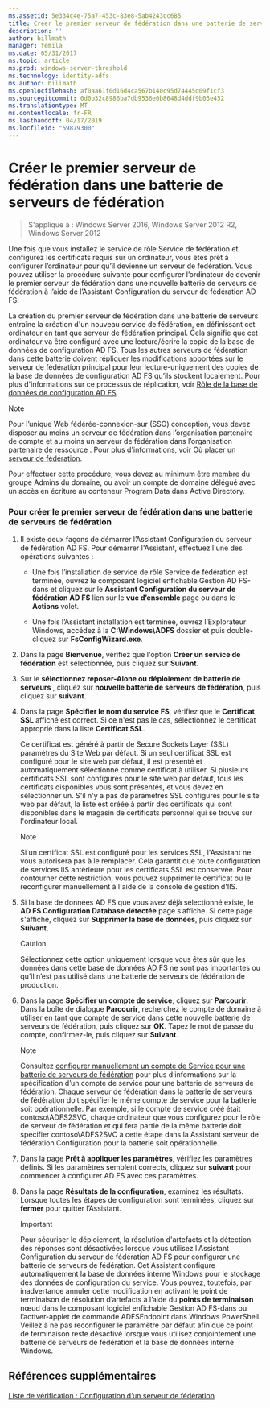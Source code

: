 ```yaml
---
ms.assetid: 5e334c4e-75a7-453c-83e8-5ab4243cc685
title: Créer le premier serveur de fédération dans une batterie de serveurs de fédération
description: ''
author: billmath
manager: femila
ms.date: 05/31/2017
ms.topic: article
ms.prod: windows-server-threshold
ms.technology: identity-adfs
ms.author: billmath
ms.openlocfilehash: af0aa61f0d16d4ca567b140c95d74445d09f1cf3
ms.sourcegitcommit: 0d0b32c8986ba7db9536e0b8648d4ddf9b03e452
ms.translationtype: MT
ms.contentlocale: fr-FR
ms.lasthandoff: 04/17/2019
ms.locfileid: "59879300"
---
```

# <a name="create-the-first-federation-server-in-a-federation-server-farm"></a>Créer le premier serveur de fédération dans une batterie de serveurs de fédération

 >S'applique à : Windows Server 2016, Windows Server 2012 R2, Windows Server 2012

Une fois que vous installez le service de rôle Service de fédération et configurez les certificats requis sur un ordinateur, vous êtes prêt à configurer l’ordinateur pour qu’il devienne un serveur de fédération. Vous pouvez utiliser la procédure suivante pour configurer l’ordinateur de devenir le premier serveur de fédération dans une nouvelle batterie de serveurs de fédération à l’aide de l’Assistant Configuration du serveur de fédération AD FS.  
  
La création du premier serveur de fédération dans une batterie de serveurs entraîne la création d'un nouveau service de fédération, en définissant cet ordinateur en tant que serveur de fédération principal. Cela signifie que cet ordinateur va être configuré avec une lecture\/écrire la copie de la base de données de configuration AD FS. Tous les autres serveurs de fédération dans cette batterie doivent répliquer les modifications apportées sur le serveur de fédération principal pour leur lecture\-uniquement des copies de la base de données de configuration AD FS qu’ils stockent localement. Pour plus d'informations sur ce processus de réplication, voir [Rôle de la base de données de configuration AD FS](../../ad-fs/technical-reference/The-Role-of-the-AD-FS-Configuration-Database.md).  
  
> [!NOTE]  
> Pour l’unique Web fédérée\-connexion\-sur \(SSO\) conception, vous devez disposer au moins un serveur de fédération dans l’organisation partenaire de compte et au moins un serveur de fédération dans l’organisation partenaire de ressource . Pour plus d'informations, voir [Où placer un serveur de fédération](https://technet.microsoft.com/library/dd807127.aspx).  
  
Pour effectuer cette procédure, vous devez au minimum être membre du groupe Admins du domaine, ou avoir un compte de domaine délégué avec un accès en écriture au conteneur Program Data dans Active Directory.  
  
### <a name="to-create-the-first-federation-server-in-a-federation-server-farm"></a>Pour créer le premier serveur de fédération dans une batterie de serveurs de fédération  
  
1.  Il existe deux façons de démarrer l’Assistant Configuration du serveur de fédération AD FS. Pour démarrer l'Assistant, effectuez l'une des opérations suivantes :  
  
    -   Une fois l’installation de service de rôle Service de fédération est terminée, ouvrez le composant logiciel enfichable Gestion AD FS\-dans et cliquez sur le **Assistant Configuration du serveur de fédération AD FS** lien sur le **vue d’ensemble** page ou dans le **Actions** volet.  
  
    -   Une fois l’Assistant installation est terminée, ouvrez l’Explorateur Windows, accédez à la **C:\\Windows\\ADFS** dossier et puis double\-cliquez sur **FsConfigWizard.exe**.  
  
2.  Dans la page **Bienvenue**, vérifiez que l'option **Créer un service de fédération** est sélectionnée, puis cliquez sur **Suivant**.  
  
3.  Sur le **sélectionnez reposer\-Alone ou déploiement de batterie de serveurs** , cliquez sur **nouvelle batterie de serveurs de fédération**, puis cliquez sur **suivant**.  
  
4.  Dans la page **Spécifier le nom du service FS**, vérifiez que le **Certificat SSL** affiché est correct. Si ce n'est pas le cas, sélectionnez le certificat approprié dans la liste **Certificat SSL**.  
  
    Ce certificat est généré à partir de Secure Sockets Layer \(SSL\) paramètres du Site Web par défaut. Si un seul certificat SSL est configuré pour le site web par défaut, il est présenté et automatiquement sélectionné comme certificat à utiliser. Si plusieurs certificats SSL sont configurés pour le site web par défaut, tous les certificats disponibles vous sont présentés, et vous devez en sélectionner un. S'il n'y a pas de paramètres SSL configurés pour le site web par défaut, la liste est créée à partir des certificats qui sont disponibles dans le magasin de certificats personnel qui se trouve sur l'ordinateur local.  
  
    > [!NOTE]  
    > Si un certificat SSL est configuré pour les services SSL, l'Assistant ne vous autorisera pas à le remplacer. Cela garantit que toute configuration de services IIS antérieure pour les certificats SSL est conservée. Pour contourner cette restriction, vous pouvez supprimer le certificat ou le reconfigurer manuellement à l'aide de la console de gestion d'IIS.  
  
5.  Si la base de données AD FS que vous avez déjà sélectionné existe, le **AD FS Configuration Database détectée** page s’affiche. Si cette page s'affiche, cliquez sur **Supprimer la base de données**, puis cliquez sur **Suivant**.  
  
    > [!CAUTION]  
    > Sélectionnez cette option uniquement lorsque vous êtes sûr que les données dans cette base de données AD FS ne sont pas importantes ou qu’il n’est pas utilisé dans une batterie de serveurs de fédération de production.  
  
6.  Dans la page **Spécifier un compte de service**, cliquez sur **Parcourir**. Dans la boîte de dialogue **Parcourir**, recherchez le compte de domaine à utiliser en tant que compte de service dans cette nouvelle batterie de serveurs de fédération, puis cliquez sur **OK**. Tapez le mot de passe du compte, confirmez-le, puis cliquez sur **Suivant**.  
  
    > [!NOTE]  
    > Consultez [configurer manuellement un compte de Service pour une batterie de serveurs de fédération](Manually-Configure-a-Service-Account-for-a-Federation-Server-Farm.md) pour plus d’informations sur la spécification d’un compte de service pour une batterie de serveurs de fédération. Chaque serveur de fédération dans la batterie de serveurs de fédération doit spécifier le même compte de service pour la batterie soit opérationnelle. Par exemple, si le compte de service créé était contoso\\ADFS2SVC, chaque ordinateur que vous configurez pour le rôle de serveur de fédération et qui fera partie de la même batterie doit spécifier contoso\\ADFS2SVC à cette étape dans la Assistant serveur de fédération Configuration pour la batterie soit opérationnelle.  
  
7.  Dans la page **Prêt à appliquer les paramètres**, vérifiez les paramètres définis. Si les paramètres semblent corrects, cliquez sur **suivant** pour commencer à configurer AD FS avec ces paramètres.  
  
8.  Dans la page **Résultats de la configuration**, examinez les résultats. Lorsque toutes les étapes de configuration sont terminées, cliquez sur **fermer** pour quitter l’Assistant.  
  
    > [!IMPORTANT]  
    > Pour sécuriser le déploiement, la résolution d'artefacts et la détection des réponses sont désactivées lorsque vous utilisez l'Assistant Configuration du serveur de fédération AD FS pour configurer une batterie de serveurs de fédération. Cet Assistant configure automatiquement la base de données interne Windows pour le stockage des données de configuration du service. Vous pouvez, toutefois, par inadvertance annuler cette modification en activant le point de terminaison de résolution d’artefacts à l’aide du **points de terminaison** nœud dans le composant logiciel enfichable Gestion AD FS\-dans ou l’activer\-applet de commande ADFSEndpoint dans Windows PowerShell. Veillez à ne pas reconfigurer le paramètre par défaut afin que ce point de terminaison reste désactivé lorsque vous utilisez conjointement une batterie de serveurs de fédération et la base de données interne Windows.  
  
## <a name="additional-references"></a>Références supplémentaires  
[Liste de vérification : Configuration d’un serveur de fédération](Checklist--Setting-Up-a-Federation-Server.md)  
  


